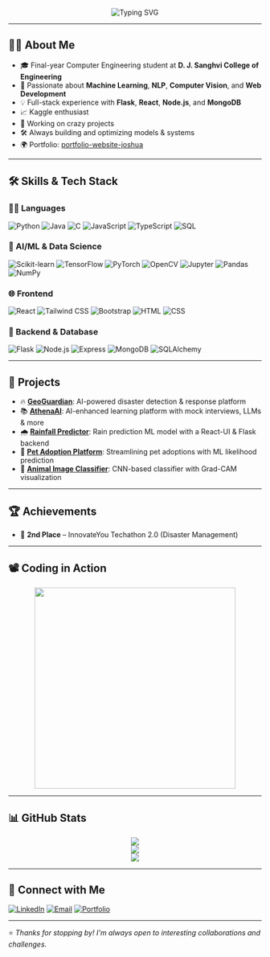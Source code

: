 <!-- ✨ Profile README for Joshua Menezes (jm12312) -->

<p align="center">
  <img src="https://readme-typing-svg.demolab.com?font=Fira+Code&duration=3000&pause=1000&color=F70000&center=true&vCenter=true&width=600&lines=Hi+there!+I'm+Joshua+Menezes+%F0%9F%91%8B;AI+%7C+ML+%7C+NLP+%7C+Web+Dev+Enthusiast;Full-stack+Developer+%7C+Kaggle+Competitor;Always+Learning+%7C+Always+Building+%F0%9F%9A%80" alt="Typing SVG" />
</p>

---

## 👨‍🎓 About Me

- 🎓 Final-year Computer Engineering student at **D. J. Sanghvi College of Engineering**  
- 🧠 Passionate about **Machine Learning**, **NLP**, **Computer Vision**, and **Web Development**  
- 💡 Full-stack experience with **Flask**, **React**, **Node.js**, and **MongoDB**  
- 📈 Kaggle enthusiast  
- 🧬 Working on crazy projects
- 🛠️ Always building and optimizing models & systems  
- 🌍 Portfolio: [portfolio-website-joshua](https://portfolio-website-joshua-jms-projects-b27d0560.vercel.app/)  

---

## 🛠️ Skills & Tech Stack

### 👨‍💻 Languages
![Python](https://img.shields.io/badge/Python-3776AB?style=for-the-badge&logo=python&logoColor=white)
![Java](https://img.shields.io/badge/Java-ED8B00?style=for-the-badge&logo=java&logoColor=white)
![C](https://img.shields.io/badge/C-00599C?style=for-the-badge&logo=c)
![JavaScript](https://img.shields.io/badge/JavaScript-F7DF1E?style=for-the-badge&logo=javascript&logoColor=black)
![TypeScript](https://img.shields.io/badge/TypeScript-007ACC?style=for-the-badge&logo=typescript&logoColor=white)
![SQL](https://img.shields.io/badge/SQL-003B57?style=for-the-badge&logo=mysql&logoColor=white)

### 🧠 AI/ML & Data Science
![Scikit-learn](https://img.shields.io/badge/Scikit--Learn-F7931E?style=for-the-badge&logo=scikit-learn)
![TensorFlow](https://img.shields.io/badge/TensorFlow-FF6F00?style=for-the-badge&logo=tensorflow)
![PyTorch](https://img.shields.io/badge/PyTorch-EE4C2C?style=for-the-badge&logo=pytorch)
![OpenCV](https://img.shields.io/badge/OpenCV-5C3EE8?style=for-the-badge&logo=opencv)
![Jupyter](https://img.shields.io/badge/Jupyter-F37626?style=for-the-badge&logo=jupyter)
![Pandas](https://img.shields.io/badge/Pandas-150458?style=for-the-badge&logo=pandas)
![NumPy](https://img.shields.io/badge/NumPy-013243?style=for-the-badge&logo=numpy)

### 🌐 Frontend
![React](https://img.shields.io/badge/React-61DAFB?style=for-the-badge&logo=react&logoColor=black)
![Tailwind CSS](https://img.shields.io/badge/TailwindCSS-38B2AC?style=for-the-badge&logo=tailwind-css&logoColor=white)
![Bootstrap](https://img.shields.io/badge/Bootstrap-563D7C?style=for-the-badge&logo=bootstrap&logoColor=white)
![HTML](https://img.shields.io/badge/HTML-E34F26?style=for-the-badge&logo=html5&logoColor=white)
![CSS](https://img.shields.io/badge/CSS-1572B6?style=for-the-badge&logo=css3&logoColor=white)

### 🧰 Backend & Database
![Flask](https://img.shields.io/badge/Flask-000000?style=for-the-badge&logo=flask)
![Node.js](https://img.shields.io/badge/Node.js-339933?style=for-the-badge&logo=node.js)
![Express](https://img.shields.io/badge/Express.js-404D59?style=for-the-badge)
![MongoDB](https://img.shields.io/badge/MongoDB-4EA94B?style=for-the-badge&logo=mongodb)
![SQLAlchemy](https://img.shields.io/badge/SQLAlchemy-9B1B30?style=for-the-badge)

---

## 🚀 Projects

- 🔥 [**GeoGuardian**](https://github.com/Kshitij04Poojary/54-GeoGuardian): AI-powered disaster detection & response platform  
- 📚 [**AthenaAI**](https://github.com/Kshitij04Poojary/Athena-AI): AI-enhanced learning platform with mock interviews, LLMs & more  
- 🌧️ [**Rainfall Predictor**](https://github.com/jm12312/rain_forecast): Rain prediction ML model with a React-UI & Flask backend  
- 🐾 [**Pet Adoption Platform**](https://github.com/jm12312/pet-adoption): Streamlining pet adoptions with ML likelihood prediction  
- 🐶 [**Animal Image Classifier**](https://github.com/jm12312/Data-Science-And-ML/blob/main/Animal_Classification_using_CNN.ipynb): CNN-based classifier with Grad-CAM visualization

---

## 🏆 Achievements

- 🥈 **2nd Place** – InnovateYou Techathon 2.0 (Disaster Management)

---

## 📽️ Coding in Action

<p align="center">
  <img src="https://media.giphy.com/media/qgQUggAC3Pfv687qPC/giphy.gif" width="400"/>
</p>

---

## 📊 GitHub Stats

<p align="center">
  <img src="https://github-readme-stats.vercel.app/api?username=jm12312&show_icons=true&theme=radical" />
  <br />
  <img src="https://github-readme-streak-stats.herokuapp.com/?user=jm12312&theme=radical" />
  <br />
  <img src="https://github-readme-stats.vercel.app/api/top-langs/?username=jm12312&layout=compact&theme=tokyonight" />
</p>

---

## 🔗 Connect with Me

[![LinkedIn](https://img.shields.io/badge/LinkedIn-blue?style=for-the-badge&logo=linkedin&logoColor=white)](https://www.linkedin.com/in/joshuamenezes1/)
[![Email](https://img.shields.io/badge/Gmail-D14836?style=for-the-badge&logo=gmail&logoColor=white)](mailto:joshuamenezes04@gmail.com)
[![Portfolio](https://img.shields.io/badge/Portfolio-black?style=for-the-badge&logo=github&logoColor=white)](https://portfolio-website-joshua-jms-projects-b27d0560.vercel.app/)

---

⭐ *Thanks for stopping by! I'm always open to interesting collaborations and challenges.*  
